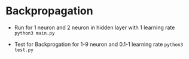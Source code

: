 # Backpropagation
- Run for 1 neuron and 2 neuron in hidden layer with 1 learning rate 
`python3 main.py`

- Test for Backprogation for 1-9 neuron and 0.1-1 learning rate 
`python3 test.py`
